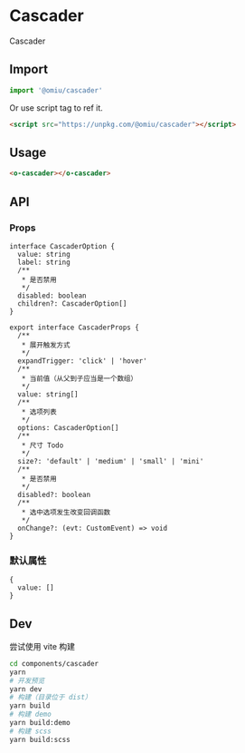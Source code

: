 # Cascader

Cascader

## Import

```js
import '@omiu/cascader'
```

Or use script tag to ref it.

```html
<script src="https://unpkg.com/@omiu/cascader"></script>
```

## Usage

```html
<o-cascader></o-cascader>
```

## API

### Props

```tsx
interface CascaderOption {
  value: string
  label: string
  /**
   * 是否禁用
   */
  disabled: boolean
  children?: CascaderOption[]
}

export interface CascaderProps {
  /**
   * 展开触发方式
   */
  expandTrigger: 'click' | 'hover'
  /**
   * 当前值（从父到子应当是一个数组）
   */
  value: string[]
  /**
   * 选项列表
   */
  options: CascaderOption[]
  /**
   * 尺寸 Todo
   */
  size?: 'default' | 'medium' | 'small' | 'mini'
  /**
   * 是否禁用
   */
  disabled?: boolean
  /**
   * 选中选项发生改变回调函数
   */
  onChange?: (evt: CustomEvent) => void
}
```

### 默认属性

```tsx
{
  value: []
}
```

## Dev

尝试使用 vite 构建

```bash
cd components/cascader
yarn
# 开发预览
yarn dev
# 构建（目录位于 dist）
yarn build
# 构建 demo
yarn build:demo
# 构建 scss
yarn build:scss
```
